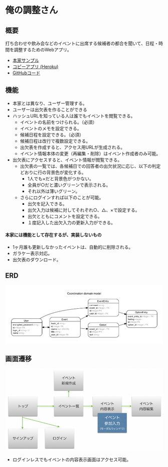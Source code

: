 # 俺の調整さん

## 概要

打ち合わせや飲み会などのイベントに出席する候補者の都合を聞いて、日程・時間を調整するためのWebアプリ。

- [本家サンプル](https://chouseisan.com/s?h=028c5bfdf74c4912a6b2a697c4fed4a3)
- [コピーアプリ (Heroku)](https://dry-basin-5475.herokuapp.com/events/e770a86069561b98d0078d5df057d9ae)
- [GitHubコード](https://github.com/ermtmt/choseisan.git)

## 機能

- 本家とは異なり、ユーザー管理する。
- ユーザーは出欠表を作ることができる
- ハッシュURLを知っている人は誰でもイベントを閲覧できる。
    - イベントの名前をつけられる。（必須）
    - イベントのメモを設定できる。
    - 候補日程を設定できる。（必須）
    - 候補日程は改行で複数設定できる。
    - 出欠表を作成すると、アクセス用URLが生成される。
    - イベント情報本体の変更（再編集・削除）はイベント作成者のみ可能。
- 出欠表にアクセスすると、イベント情報が閲覧できる。
    - 出欠表の一覧では、各候補日での回答者の出欠状況に応じ、以下の判定どおりに行の背景色が変化する。
        - 1人でも×だと背景色がつかない。
        - 全員が○だと濃いグリーンで表示される。
        - それ以外は薄いグリーン。
    - さらにログインすれば以下のことが可能。
        - 出欠を記入できる。
        - 出欠入力は候補に対してそれぞれ○、△、×で設定する。
        - 出欠とともにコメントを設定できる。
        - １度記入した出欠入力の更新入力ができる。


#### 本家には機能として存在するが、実装しないもの

- 1ヶ月誰も更新しなかったイベントは、自動的に削除される。
- ガラケー表示対応。
- 出欠表のダウンロード。

## ERD

![ERD](erd.png)

## 画面遷移

![画面遷移](view_transition.png)

- ログインレスでもイベントの内容表示画面はアクセス可能。
